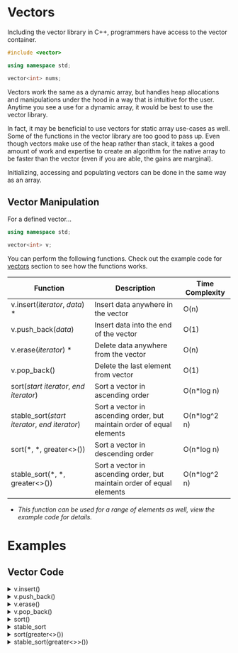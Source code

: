 # Vectors

Including the vector library in C++, programmers have access to the vector container. 

```cpp
#include <vector>

using namespace std;

vector<int> nums;
```

Vectors work the same as a dynamic array, but handles heap allocations and manipulations under the hood in a way that is intuitive for the user. Anytime you see a use for a dynamic array, it would be best to use the vector library.

In fact, it may be beneficial to use vectors for static array use-cases as well. Some of the functions in the vector library are too good to pass up. Even though vectors make use of the heap rather than stack, it takes a good amount of work and expertise to create an algorithm for the native array to be faster than the vector (even if you are able, the gains are marginal).

Initializing, accessing and populating vectors can be done in the same way as an array.

## Vector Manipulation

For a defined vector...

```cpp
using namespace std;

vector<int> v;
```

You can perform the following functions. Check out the example code for [vectors](#vector-code) section to see how the functions works.

|Function                                     |Description                                                     |Time Complexity|
|---------------------------------------------|----------------------------------------------------------------|---------------|
|v.insert(*iterator*, *data*) *               |Insert data anywhere in the vector                              |O(n)           |
|v.push_back(*data*)                          |Insert data into the end of the vector                          |O(1)           |
|v.erase(*iterator*) *                        |Delete data anywhere from the vector                            |O(n)           |
|v.pop_back()                                 |Delete the last element from vector                             |O(1)           |
|sort(*start iterator*, *end iterator*)       |Sort a vector in ascending order                                |O(n*log n)     |
|stable_sort(*start iterator*, *end iterator*)|Sort a vector in ascending order, but maintain order of equal elements|O(n*log^2 n)|
|sort(*, *, greater<>())                      |Sort a vector in descending order                               |O(n*log n)     |
|stable_sort(*, *, greater<>())               |Sort a vector in ascending order, but maintain order of equal elements|O(n*log^2 n)|

* *This function can be used for a range of elements as well, view the example code for details.*

# Examples
## Vector Code
<details>
<summary>v.insert()</summary>

```cpp
using namespace std;

vector<int> v = {1,2,3,4,5};

v.insert(v.begin()+2, 9);

//Resulting vector: {1,2,9,3,4,5}
```

If you want to insert a range of elements?

```cpp
using namespace std;

vector<int> v1 = {1,4,5};
vector<int> v2 = {2,3};

v1.insert(v1.begin()+1, v2.begin(), v2.end());

//Resulting vector: {1,2,3,4,5}
``` 
</details>

<details>
<summary>v.push_back()</summary>

```cpp
using namespace std;

vector<int> v = {1,2,3,4,5};

v.push_back(6);

//Resulting vector: {1,2,3,4,5,6}
```
</details>

<details>
<summary>v.erase()</summary>

```cpp
using namespace std;

vector<int> v = {1,2,3,4,5};

v.erase(v.begin()+1);

//Resulting vector: {1,3,4,5}
```

If you want to delete a range of elements...

```cpp
using namespace std;

vector<int> v = {1,2,3,4,5};

v.erase(v.begin(), v.begin()+2);

//Resulting vector: {4,5}
```
</details>

<details>
<summary>v.pop_back()</summary>

```cpp
using namespace std;

vector<int> v = {1,2,3,4,5};

v.pop_back();

//Resulting vector: {1,2,3,4}
```
</details>

<details>
<summary>sort()</summary>

```cpp
using namespace std;

vector<int> v = {1,3,2,5,4};

sort(v.begin(), v.end());

//Resulting vector: {1,2,3,4,5}
```
</details>

<details>
<summary>stable_sort</summary>

```cpp
using namespace std;

vector<int> v = {1,3,4,2,4,5}

stable_sort(v.begin(), v.end());

//Resuling vector: {1,2,3,4,4,5}
```
</details>

<details>
<summary>sort(greater<>())</summary>

```cpp
using namespace std;

vector<int> v = {1,3,2,5,4};

sort(v.begin(), v.end());

//Resulting vector: {5,4,3,2,1}
```
</details>

<details>
<summary>stable_sort(greater<>>())</summary>

```cpp
using namespace std;

vector<int> v = {1,3,4,2,4,5}

stable_sort(v.begin(), v.end());

//Resuling vector: {5,4,4,3,2,1}
```
</details>
